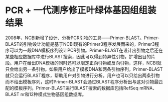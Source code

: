 # PCR + 一代测序修正叶绿体基因组组装结果

2008年，NCBI新增了设计、分析PCR引物的工具——Primer-BLAST。Primer-BLAST的引物设计功能是基于NCBI现有的Primer3程序发展而来的，Primer3程序可以为一段DNA模板序列设计PCR引物。Primer-BLAST在设计出引物之后还在某些相应数据库中进行BLAST搜索，因此可以得到特异性引物，扩增出目的片段。用户在给出DNA模板的同时还可以限定正向引物或反向引物，这样，NCBI就只会给出另一条引物。如果用户给出了模板DNA和两条引物序列，Primer-BLAST就只会运行BLAST程序，帮助用户对引物进行分析。用户也可以只给出两条引物而不给出模板序列，这时Primer-BLAST会通过BLAST程序分析出与这对引物最匹配的模板序列。Primer-BLAST进行BLAST搜索的数据库包括RefSeq mRNA、BLAST nr和12种模式生物基因组数据库。



